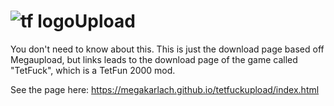 # ![tf logo](https://github.com/megakarlach/tetfuckupload/assets/60382442/b47251be-a362-499a-ac6e-d166874dfb17)Upload

You don't need to know about this. This is just the download page based off Megaupload, but links leads to the download page of the game called "TetFuck", which is a TetFun 2000 mod.

See the page here: https://megakarlach.github.io/tetfuckupload/index.html
